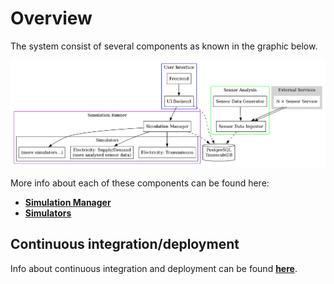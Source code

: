 # Overview
The system consist of several components as known in the graphic below.

![Services Overview](./services.png)

More info about each of these components can be found here:
- [**Simulation Manager**](./simulation/simulation-manager.md)
- [**Simulators**](./simulation/simulators.md)

## Continuous integration/deployment
Info about continuous integration and deployment can be found [**here**](ci-cd.md).
